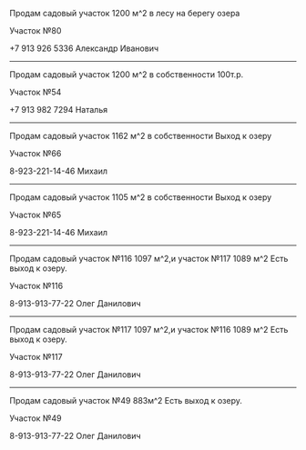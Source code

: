 Продам садовый участок 1200 м^2 в лесу на берегу озера

Участок №80

+7 913 926 5336 Александр Иванович

***

Продам садовый участок 1200 м^2  в собственности 
100т.р.

Участок №54

+7 913 982 7294 Наталья

***

Продам садовый участок 1162 м^2  в собственности
Выход к озеру

Участок №66

8-923-221-14-46 Михаил

***

Продам садовый участок 1105 м^2  в собственности 
Выход к озеру

Участок №65

8-923-221-14-46 Михаил

***

Продам садовый участок №116 1097 м^2,и участок №117 1089 м^2
Есть выход к озеру.

Участок №116

8-913-913-77-22 Олег Данилович

***

Продам садовый участок №117 1097 м^2,и участок №116 1089 м^2
Есть выход к озеру.

Участок №117

8-913-913-77-22 Олег Данилович

***

Продам садовый участок №49 883м^2
Есть выход к озеру.

Участок №49

8-913-913-77-22 Олег Данилович
